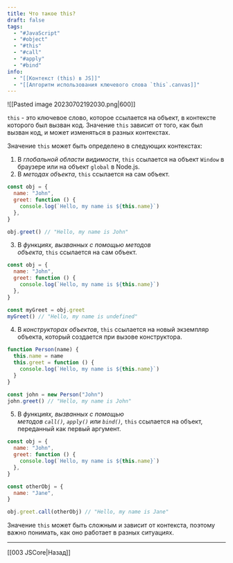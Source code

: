 ```yaml
---
title: Что такое this?
draft: false
tags:
  - "#JavaScript"
  - "#object"
  - "#this"
  - "#call"
  - "#apply"
  - "#bind"
info:
  - "[[Контекст (this) в JS]]"
  - "[[Алгоритм использования ключевого слова `this`.canvas]]"
---
```

![[Pasted image 20230702192030.png|600]]

`this` - это ключевое слово, которое ссылается на объект, в контексте которого был вызван код. Значение `this` зависит от того, как был вызван код, и может изменяться в разных контекстах.

Значение `this` может быть определено в следующих контекстах:

1. В _глобальной области видимости_, `this` ссылается на объект `Window` в браузере или на объект `global` в Node.js.
2. В _методах объекта_, `this` ссылается на сам объект.

```javascript
const obj = {
  name: "John",
  greet: function () {
    console.log(`Hello, my name is ${this.name}`)
  },
}

obj.greet() // "Hello, my name is John"
```

3. В _функциях, вызванных с помощью методов объекта_, `this` ссылается на сам объект.

```javascript
const obj = {
  name: "John",
  greet: function () {
    console.log(`Hello, my name is ${this.name}`)
  },
}

const myGreet = obj.greet
myGreet() // "Hello, my name is undefined"
```

4. В _конструкторах объектов_, `this` ссылается на новый экземпляр объекта, который создается при вызове конструктора.

```javascript
function Person(name) {
  this.name = name
  this.greet = function () {
    console.log(`Hello, my name is ${this.name}`)
  }
}

const john = new Person("John")
john.greet() // "Hello, my name is John"
```

5. В *функциях, вызванных с помощью методов `call()`, `apply()` или `bind()`,* `this` ссылается на объект, переданный как первый аргумент.

```javascript
const obj = {
  name: "John",
  greet: function () {
    console.log(`Hello, my name is ${this.name}`)
  },
}

const otherObj = {
  name: "Jane",
}

obj.greet.call(otherObj) // "Hello, my name is Jane"
```

Значение `this` может быть сложным и зависит от контекста, поэтому важно понимать, как оно работает в разных ситуациях.

---

[[003 JSCore|Назад]]